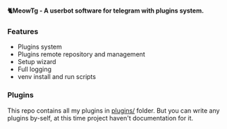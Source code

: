 <b>🐈MeowTg - A userbot software for telegram with plugins system.</b>

### Features
* Plugins system
* Plugins remote repository and management
* Setup wizard
* Full logging
* venv install and run scripts

### Plugins
This repo contains all my plugins in <a href="https://github.com/kotleni/meowtg/tree/master/plugins">plugins/</a> folder.
But you can write any plugins by-self, at this time project haven't documentation for it.